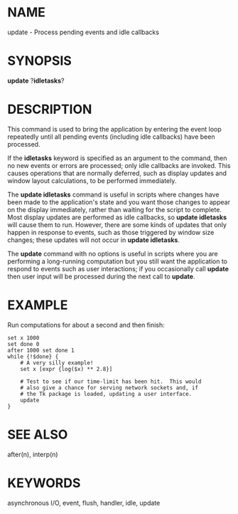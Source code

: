 # NAME

update - Process pending events and idle callbacks

# SYNOPSIS

**update** ?**idletasks**?

# DESCRIPTION

This command is used to bring the application by entering the event loop
repeatedly until all pending events (including idle callbacks) have been
processed.

If the **idletasks** keyword is specified as an argument to the command,
then no new events or errors are processed; only idle callbacks are
invoked. This causes operations that are normally deferred, such as
display updates and window layout calculations, to be performed
immediately.

The **update idletasks** command is useful in scripts where changes have
been made to the application\'s state and you want those changes to
appear on the display immediately, rather than waiting for the script to
complete. Most display updates are performed as idle callbacks, so
**update idletasks** will cause them to run. However, there are some
kinds of updates that only happen in response to events, such as those
triggered by window size changes; these updates will not occur in
**update idletasks**.

The **update** command with no options is useful in scripts where you
are performing a long-running computation but you still want the
application to respond to events such as user interactions; if you
occasionally call **update** then user input will be processed during
the next call to **update**.

# EXAMPLE

Run computations for about a second and then finish:

    set x 1000
    set done 0
    after 1000 set done 1
    while {!$done} {
        # A very silly example!
        set x [expr {log($x) ** 2.8}]

        # Test to see if our time-limit has been hit.  This would
        # also give a chance for serving network sockets and, if
        # the Tk package is loaded, updating a user interface.
        update
    }

# SEE ALSO

after(n), interp(n)

# KEYWORDS

asynchronous I/O, event, flush, handler, idle, update

<!---
Copyright (c) 1990-1992 The Regents of the University of California
Copyright (c) 1994-1996 Sun Microsystems, Inc
-->

